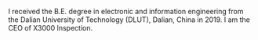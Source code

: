I received the B.E. degree in electronic and information engineering from the Dalian University of Technology (DLUT), Dalian, China in 2019.
I am the CEO of X3000 Inspection.
